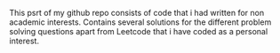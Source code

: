 
This psrt of my github repo consists of code that i had written for non academic interests. 
Contains several solutions for the different problem solving questions apart from Leetcode that i have coded as a personal interest. 
 
